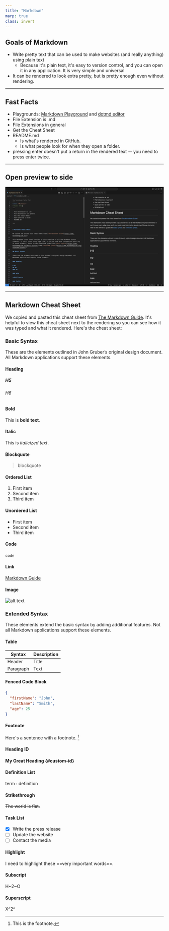 ```yaml
---
title: "Markdown"
marp: true
class: invert
---
```


## Goals of Markdown

- Write pretty text that can be used to make websites
  (and really anything) using plain text
  - Because it's plain text, it's easy to version
    control, and you can open it in any application.
    It is very simple and universal
- It can be rendered to look extra pretty,
  but is pretty enough even without rendering.

---

## Fast Facts

- Playgrounds: [Markdown Playground](https://dillinger.io/) and [dotmd editor](https://dotmd-editor.vercel.app/)
- File Extension is .md
- File Extensions in general
- Get the Cheat Sheet
- README.md
  - Is what's rendered in GitHub.
  - Is what people look for when they open a folder.
- pressing enter doesn't put a return in the rendered
  text -- you need to press enter twice.

---

## Open preview to side

![](./images/markdown-preview.png)

---

## Markdown Cheat Sheet

We copied and pasted this cheat sheet from
[The Markdown Guide](https://www.markdownguide.org).
It's helpful to view this cheat sheet next to the rendering
so you can see how it was typed and what it rendered.
Here's the cheat sheet:

### Basic Syntax

These are the elements outlined in John Gruber’s original design document. All Markdown applications support these elements.

#### Heading

##### H5

###### H6

#### Bold

This is **bold text**.

#### Italic

This is _italicized text_.

#### Blockquote

> blockquote

#### Ordered List

1. First item
2. Second item
3. Third item

#### Unordered List

- First item
- Second item
- Third item

#### Code

`code`

#### Link

[Markdown Guide](https://www.markdownguide.org)

#### Image

![alt text](https://www.markdownguide.org/assets/images/tux.png)

### Extended Syntax

These elements extend the basic syntax by adding additional features. Not all Markdown applications support these elements.

#### Table

| Syntax    | Description |
| --------- | ----------- |
| Header    | Title       |
| Paragraph | Text        |

#### Fenced Code Block

```json
{
  "firstName": "John",
  "lastName": "Smith",
  "age": 25
}
```

#### Footnote

Here's a sentence with a footnote. [^1]

[^1]: This is the footnote.

#### Heading ID

#### My Great Heading {#custom-id}

#### Definition List

term
: definition

#### Strikethrough

~~The world is flat.~~

#### Task List

- [x] Write the press release
- [ ] Update the website
- [ ] Contact the media

#### Highlight

I need to highlight these ==very important words==.

#### Subscript

H~2~O

#### Superscript

X^2^

